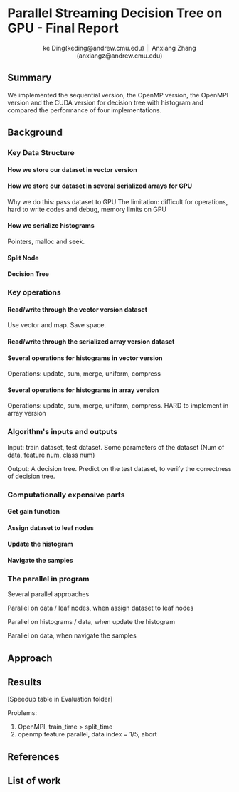 # Parallel Streaming Decision Tree on GPU - Final Report
<center> ke Ding(keding@andrew.cmu.edu) || Anxiang Zhang (anxiangz@andrew.cmu.edu) </center>

## Summary
We implemented the sequential version, the OpenMP version, the OpenMPI version and the CUDA version for decision tree with histogram and compared the performance of four implementations.

## Background

### Key Data Structure

#### How we store our dataset in vector version

#### How we store our dataset in several serialized arrays for GPU
Why we do this: pass dataset to GPU
The limitation: difficult for operations, hard to write codes and debug, memory limits on GPU

#### How we serialize histograms
Pointers, malloc and seek.

#### Split Node

#### Decision Tree

### Key operations

#### Read/write through the vector version dataset
Use vector and map. Save space.

#### Read/write through the serialized array version dataset


#### Several operations for histograms in vector version
Operations: update, sum, merge, uniform, compress

#### Several operations for histograms in array version
Operations: update, sum, merge, uniform, compress. HARD to implement in array version

### Algorithm's inputs and outputs
Input: train dataset, test dataset. Some parameters of the dataset (Num of data, feature num, class num)

Output: A decision tree. Predict on the test dataset, to verify the correctness of decision tree.

### Computationally expensive parts

#### Get gain function

#### Assign dataset to leaf nodes

#### Update the histogram

#### Navigate the samples

### The parallel in program
Several parallel approaches

Parallel on data / leaf nodes, when assign dataset to leaf nodes

Parallel on histograms / data, when update the histogram

Parallel on data, when navigate the samples


## Approach

## Results

[Speedup table in Evaluation folder]

Problems:
1. OpenMPI, train_time > split_time
2. openmp feature parallel, data index = 1/5, abort

## References

## List of work

